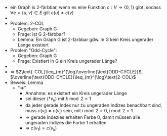 - ein Graph is 2-färbbar, wenn es eine Funktion $c:V\rightarrow\left\lbrace0,1\right\rbrace$ gibt, sodass $\forall e=\left\lbrace u,v\right\rbrace\in E$ gilt $c\left(u\right)\neq c\left(v\right)$
-
- Problem: 2-COL
	- Gegeben: Graph G
	- Frage: ist G 2-färbbar?
	- Lemma: Ein Graph G ist 2-färbbar gdw. in G kein Kreis ungerader Länge existiert
- Problem "Odd-Cycle":
	- Gegeben: Graph G
	- Frage: Existiert in G ein Kreis ungerader Länge?
-
- => $2\text{-COL}\leq_{m}^{\log}\overline{\text{ODD-CYCLE}}$, $\overline{\text{ODD-CYCLE}}\leq_{m}^{\log}\text{2-COL}$
- Beweis: Lemma
	- "=>"
		- Annahme: es exisitert ein Kreis ungerader Länge
		- sei dieser $\left(\ast v_{k}\right)$ mit $k\bmod2=1$
		- da jeder gerade Index nur zu ungeraden Indizes benachbart sind, muss $c\left(v_{i}\right)\neq c\left(v_{j}\right)$ sein, mit $i\bmod2=0,j\bmod2=1$
		- => gerade Indezies erhalten Farbe 0, damit müssen alle ungeraden Indizes die Farbe 1 erhalten
		- => $c\left(v_1\right)=c\left(v_{k}\right)$